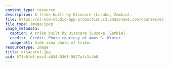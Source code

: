 ```yaml
---
content_type: resource
description: A trike built by Disacare (Lusaka, Zambia).
file: https://ol-ocw-studio-app-production.s3.amazonaws.com/courses/ec-721-wheelchair-design-in-developing-countries-spring-2009/573a6fefeac4a634036f5677afc1c4b8_disacare1.jpg
file_type: image/jpeg
image_metadata:
  caption: A trike built by Disacare (Lusaka, Zambia).
  credit: 'Credit: Photo courtesy of Amos G. Winter.'
  image-alt: Side view photo of trike.
resourcetype: Image
title: disacare1.jpg
uid: 573a6fef-eac4-a634-036f-5677afc1c4b8
---
```

